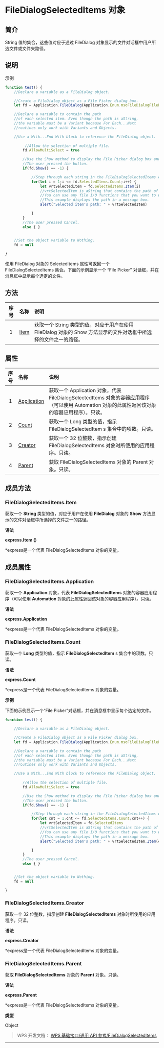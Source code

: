 # FileDialogSelectedItems 对象

## 简介

String 值的集合，这些值对应于通过 FileDialog 对象显示的文件对话框中用户所选文件或文件夹路径。

## 说明

示例

``` JavaScript
function test() {
    //Declare a variable as a FileDialog object.

    //Create a FileDialog object as a File Picker dialog box.
    let fd = Application.FileDialog(Application.Enum.msoFileDialogFilePicker)

    //Declare a variable to contain the path
    //of each selected item. Even though the path is aString,
    //the variable must be a Variant because For Each...Next
    //routines only work with Variants and Objects.

    //Use a With...End With block to reference the FileDialog object.
            
         //Allow the selection of multiple file. 
        fd.AllowMultiSelect = true 

        //Use the Show method to display the File Picker dialog box and return the user's action.
        //The user pressed the button.
        if(fd.Show() == -1) {

            //Step through each string in the FileDialogSelectedItems collection
            for(let i = 1;i <= fd.SelectedItems.Count;i++) {
                let vrtSelectedItem = fd.SelectedItems.Item(i)
                //vrtSelectedItem is aString that contains the path of each selected item.
                //You can use any file I/O functions that you want to work with this path.
                //This example displays the path in a message box.
                alert("Selected item's path: " + vrtSelectedItem)

            }
        }
        //The user pressed Cancel.
        else { }
        

    //Set the object variable to Nothing.
    fd = null

}
```

使用 FileDialog 对象的 SelectedItems 属性可返回一个 FileDialogSelectedItems 集合。下面的示例显示一个 “File Picker” 对话框，并在消息框中显示每个选定的文件。

## 方法

| 序号 | 名称                                  | 说明                                                                                                             |
|:----:|:--------------------------------------|:-----------------------------------------------------------------------------------------------------------------|
|  1   | [Item](#FileDialogSelectedItems.Item) | 获取一个 String 类型的值，对应于用户在使用 FileDialog 对象的 Show 方法显示的文件对话框中所选择的文件之一的路径。 |

## 属性

| 序号 | 名称                                                | 说明                                                                                                                                           |
|:----:|:----------------------------------------------------|:-----------------------------------------------------------------------------------------------------------------------------------------------|
|  1   | [Application](#FileDialogSelectedItems.Application) | 获取一个 Application 对象，代表 FileDialogSelectedItems 对象的容器应用程序（可以使用 Automation 对象的此属性返回该对象的容器应用程序）。只读。 |
|  2   | [Count](#FileDialogSelectedItems.Count)             | 获取一个 Long 类型的值，指示 FileDialogSelectedItem s 集合中的项数。只读。                                                                     |
|  3   | [Creator](#FileDialogSelectedItems.Creator)         | 获取一个 32 位整数，指示创建 FileDialogSelectedItems 对象时所使用的应用程序。只读。                                                            |
|  4   | [Parent](#FileDialogSelectedItems.Parent)           | 获取 FileDialogSelectedItems 对象的 Parent 对象。只读。                                                                                        |

## 成员方法

### FileDialogSelectedItems.Item

获取一个 **String** 类型的值，对应于用户在使用 **FileDialog** 对象的 **Show** 方法显示的文件对话框中所选择的文件之一的路径。

**语法**

**express.Item ()**

\*express是一个代表 FileDialogSelectedItems 对象的变量。

## 成员属性

### FileDialogSelectedItems.Application

获取一个 **Application** 对象，代表 **FileDialogSelectedItems** 对象的容器应用程序（可以使用 **Automation** 对象的此属性返回该对象的容器应用程序）。只读。

**语法**

**express.Application**

\*express是一个代表 FileDialogSelectedItems 对象的变量。

### FileDialogSelectedItems.Count

获取一个 **Long** 类型的值，指示 **FileDialogSelectedItem** s 集合中的项数。只读。

**语法**

**express.Count**

\*express是一个代表 FileDialogSelectedItems 对象的变量。

**示例**

下面的示例显示一个“File Picker”对话框，并在消息框中显示每个选定的文件。

``` JavaScript
function test() {

    //Declare a variable as a FileDialog object.

    //Create a FileDialog object as a File Picker dialog box.
    let fd = Application.FileDialog(Application.Enum.msoFileDialogFilePicker)

    //Declare a variable to contain the path
    //of each selected item. Even though the path is aString,
    //the variable must be a Variant because For Each...Next
    //routines only work with Variants and Objects.

    //Use a With...End With block to reference the FileDialog object.
            
        //Allow the selection of multiple file.
        fd.AllowMultiSelect = true 

        //Use the Show method to display the File Picker dialog box and return the user's action.
        //The user pressed the button.
        if(fd.Show() == -1) {

            //Step through each string in the FileDialogSelectedItems collection
            for(let cnt = 1;cnt <= fd.SelectedItems.Count;cnt++) {
                let vrtSelectedItem = fd.SelectedItems
                //vrtSelectedItem is aString that contains the path of each selected item.
                //You can use any file I/O functions that you want to work with this path.
                //This example displays the path in a message box.
                alert("Selected item's path: " + vrtSelectedItem.Item(cnt))

            }
        }
        //The user pressed Cancel.
        else { }


    //Set the object variable to Nothing.
    fd = null

}
```

### FileDialogSelectedItems.Creator

获取一个 32 位整数，指示创建 **FileDialogSelectedItems** 对象时所使用的应用程序。只读。

**语法**

**express.Creator**

\*express是一个代表 FileDialogSelectedItems 对象的变量。

### FileDialogSelectedItems.Parent

获取 **FileDialogSelectedItems** 对象的 **Parent** 对象。只读。

**语法**

**express.Parent**

\*express是一个代表 FileDialogSelectedItems 对象的变量。

**类型**

Object

> WPS 开发文档： [WPS 基础接口/通用 API 参考/FileDialogSelectedItems](https://qn.cache.wpscdn.cn/encs/doc/office_v19/index.htm)

------------------------------------------------------------------------
